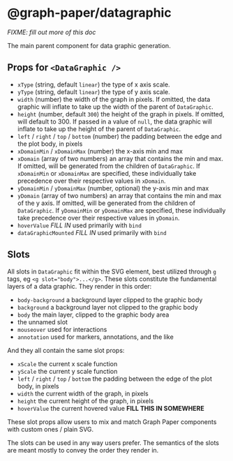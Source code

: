 # @graph-paper/datagraphic

_FIXME: fill out more of this doc_

The main parent component for data graphic generation.

## Props for `<DataGraphic />`

- `xType` (string, default `linear`) the type of x axis scale.
- `yType` (string, default `linear`) the type of y axis scale.
- `width` (number) the width of the graph in pixels. If omitted, the data graphic will inflate to take up the width of the parent of `DataGraphic`.
- `height` (number, default `300`) the height of the graph in pixels. If omitted, will default to 300. If passed in a value of `null`, the data graphic will inflate to take up the height of the parent of `DataGraphic`.
- `left` / `right` / `top` / `bottom` (number) the padding between the edge and the plot body, in pixels
- `xDomainMin` / `xDomainMax` (number) the x-axis min and max
- `xDomain` (array of two numbers) an array that contains the min and max. If omitted, will be generated from the children of `DataGraphic`. If `xDomainMin` or `xDomainMax` are specified, these individually take precedence over their respective values in `xDomain`.
- `yDomainMin` / `yDomainMax` (number, optional) the y-axis min and max
- `yDomain` (array of two numbers) an array that contains the min and max of the y axis. If omitted, will be generated from the children of `DataGraphic`. If `yDomainMin` or `yDomainMax` are specified, these individually take precedence over their respective values in `yDomain`.
- `hoverValue` _FILL IN_ used primarily with `bind`
- `dataGraphicMounted` _FILL IN_ used primarily with `bind`

## Slots

All slots in `DataGraphic` fit within the SVG element, best utilized through `g` tags, eg `<g slot="body">...</g>`. These slots constitute the fundamental layers of a data graphic. They render in this order:

- `body-background` a background layer clipped to the graphic body
- `background` a background layer not clipped to the graphic body
- `body` the main layer, clipped to the graphic body area
- the unnamed slot
- `mouseover` used for interactions
- `annotation` used for markers, annotations, and the like

And they all contain the same slot props:

- `xScale` the current x scale function
- `yScale` the current y scale function
- `left` / `right` / `top` / `bottom` the padding between the edge of the plot body, in pixels
- `width` the current width of the graph, in pixels
- `height` the current height of the graph, in pixels
- `hoverValue` the current hovered value **FILL THIS IN SOMEWHERE**

These slot props allow users to mix and match Graph Paper components with custom ones / plain SVG.

The slots can be used in any way users prefer. The semantics of the slots are meant mostly to convey the order they render in.
